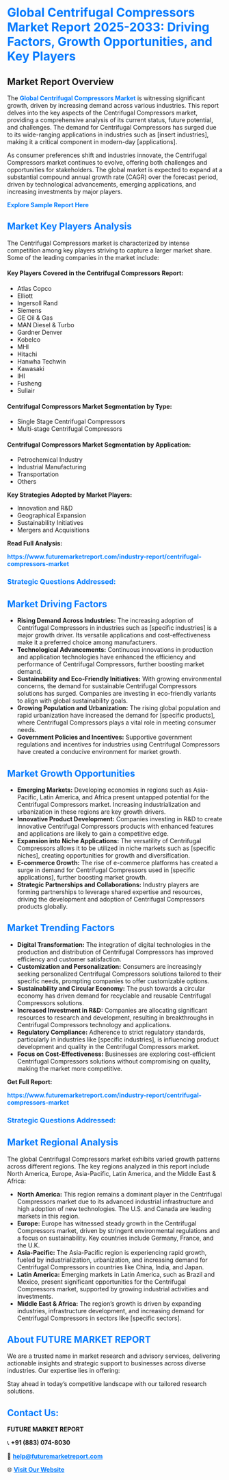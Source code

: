 <h1 style="color: #007BFF;">Global Centrifugal Compressors Market Report 2025-2033: Driving Factors, Growth Opportunities, and Key Players</h1>

<section id="overview">
<h2>Market Report Overview</h2>
<p>The <a href="https://www.futuremarketreport.com/industry-report/centrifugal-compressors-market" style="color: #007BFF; text-decoration: none;"><strong>Global Centrifugal Compressors Market</strong></a> is witnessing significant growth, driven by increasing demand across various industries. This report delves into the key aspects of the Centrifugal Compressors market, providing a comprehensive analysis of its current status, future potential, and challenges. The demand for Centrifugal Compressors has surged due to its wide-ranging applications in industries such as [insert industries], making it a critical component in modern-day [applications].</p>
<p>As consumer preferences shift and industries innovate, the Centrifugal Compressors market continues to evolve, offering both challenges and opportunities for stakeholders. The global market is expected to expand at a substantial compound annual growth rate (CAGR) over the forecast period, driven by technological advancements, emerging applications, and increasing investments by major players.</p>
</section>

<section id="overview">
<p><a href="https://www.futuremarketreport.com/request-sample/reportId=26296" style="color: #007BFF; text-decoration: none;"><strong>Explore Sample Report Here</strong></a></p>
</section>

<section id="key-players">
<h2 style="color: #007BFF;">Market Key Players Analysis</h2>
<p>The Centrifugal Compressors market is characterized by intense competition among key players striving to capture a larger market share. Some of the leading companies in the market include:</p>
<h4>Key Players Covered in the Centrifugal Compressors Report:</h4>
<ul><li>Atlas Copco</li><li>Elliott</li><li>Ingersoll Rand</li><li>Siemens</li><li>GE Oil &amp; Gas</li><li>MAN Diesel &amp; Turbo</li><li>Gardner Denver</li><li>Kobelco</li><li>MHI</li><li>Hitachi</li><li>Hanwha Techwin</li><li>Kawasaki</li><li>IHI</li><li>Fusheng</li><li>Sullair</li></ul>
<h4>Centrifugal Compressors Market Segmentation by Type:</h4>
<ul><li>Single Stage Centrifugal Compressors</li><li>Multi-stage Centrifugal Compressors</li></ul>

<h4>Centrifugal Compressors Market Segmentation by Application:</h4>
<ul><li>Petrochemical Industry</li><li>Industrial Manufacturing</li><li>Transportation</li><li>Others</li></ul>
<p><strong>Key Strategies Adopted by Market Players:</strong></p>
<ul>
<li>Innovation and R&D</li>
<li>Geographical Expansion</li>
<li>Sustainability Initiatives</li>
<li>Mergers and Acquisitions</li>
</ul>
</section>

<section>
<p><strong>Read Full Analysis: </strong></p><a href="https://www.futuremarketreport.com/industry-report/centrifugal-compressors-market" style="color: #007BFF; text-decoration: none;"><strong>https://www.futuremarketreport.com/industry-report/centrifugal-compressors-market</strong></a>
<h3 style="color: #007BFF;">Strategic Questions Addressed:</h3>
</section>

<section id="driving-factors">
<h2 style="color: #007BFF;">Market Driving Factors</h2>
<ul>
<li><strong>Rising Demand Across Industries:</strong> The increasing adoption of Centrifugal Compressors in industries such as [specific industries] is a major growth driver. Its versatile applications and cost-effectiveness make it a preferred choice among manufacturers.</li>
<li><strong>Technological Advancements:</strong> Continuous innovations in production and application technologies have enhanced the efficiency and performance of Centrifugal Compressors, further boosting market demand.</li>
<li><strong>Sustainability and Eco-Friendly Initiatives:</strong> With growing environmental concerns, the demand for sustainable Centrifugal Compressors solutions has surged. Companies are investing in eco-friendly variants to align with global sustainability goals.</li>
<li><strong>Growing Population and Urbanization:</strong> The rising global population and rapid urbanization have increased the demand for [specific products], where Centrifugal Compressors plays a vital role in meeting consumer needs.</li>
<li><strong>Government Policies and Incentives:</strong> Supportive government regulations and incentives for industries using Centrifugal Compressors have created a conducive environment for market growth.</li>
</ul>
</section>

<section id="growth-opportunities">
<h2 style="color: #007BFF;">Market Growth Opportunities</h2>
<ul>
<li><strong>Emerging Markets:</strong> Developing economies in regions such as Asia-Pacific, Latin America, and Africa present untapped potential for the Centrifugal Compressors market. Increasing industrialization and urbanization in these regions are key growth drivers.</li>
<li><strong>Innovative Product Development:</strong> Companies investing in R&D to create innovative Centrifugal Compressors products with enhanced features and applications are likely to gain a competitive edge.</li>
<li><strong>Expansion into Niche Applications:</strong> The versatility of Centrifugal Compressors allows it to be utilized in niche markets such as [specific niches], creating opportunities for growth and diversification.</li>
<li><strong>E-commerce Growth:</strong> The rise of e-commerce platforms has created a surge in demand for Centrifugal Compressors used in [specific applications], further boosting market growth.</li>
<li><strong>Strategic Partnerships and Collaborations:</strong> Industry players are forming partnerships to leverage shared expertise and resources, driving the development and adoption of Centrifugal Compressors products globally.</li>
</ul>
</section>

<section id="trending-factors">
<h2 style="color: #007BFF;">Market Trending Factors</h2>
<ul>
<li><strong>Digital Transformation:</strong> The integration of digital technologies in the production and distribution of Centrifugal Compressors has improved efficiency and customer satisfaction.</li>
<li><strong>Customization and Personalization:</strong> Consumers are increasingly seeking personalized Centrifugal Compressors solutions tailored to their specific needs, prompting companies to offer customizable options.</li>
<li><strong>Sustainability and Circular Economy:</strong> The push towards a circular economy has driven demand for recyclable and reusable Centrifugal Compressors solutions.</li>
<li><strong>Increased Investment in R&D:</strong> Companies are allocating significant resources to research and development, resulting in breakthroughs in Centrifugal Compressors technology and applications.</li>
<li><strong>Regulatory Compliance:</strong> Adherence to strict regulatory standards, particularly in industries like [specific industries], is influencing product development and quality in the Centrifugal Compressors market.</li>
<li><strong>Focus on Cost-Effectiveness:</strong> Businesses are exploring cost-efficient Centrifugal Compressors solutions without compromising on quality, making the market more competitive.</li>
</ul>
</section>

<section>
<p><strong>Get Full Report: </strong></p><a href="https://www.futuremarketreport.com/industry-report/centrifugal-compressors-market" style="color: #007BFF; text-decoration: none;"><strong>https://www.futuremarketreport.com/industry-report/centrifugal-compressors-market</strong></a>
<h3 style="color: #007BFF;">Strategic Questions Addressed:</h3>
</section>


<section id="regional-analysis">
<h2 style="color: #007BFF;">Market Regional Analysis</h2>
<p>The global Centrifugal Compressors market exhibits varied growth patterns across different regions. The key regions analyzed in this report include North America, Europe, Asia-Pacific, Latin America, and the Middle East & Africa:</p>
<ul>
<li><strong>North America:</strong> This region remains a dominant player in the Centrifugal Compressors market due to its advanced industrial infrastructure and high adoption of new technologies. The U.S. and Canada are leading markets in this region.</li>
<li><strong>Europe:</strong> Europe has witnessed steady growth in the Centrifugal Compressors market, driven by stringent environmental regulations and a focus on sustainability. Key countries include Germany, France, and the U.K.</li>
<li><strong>Asia-Pacific:</strong> The Asia-Pacific region is experiencing rapid growth, fueled by industrialization, urbanization, and increasing demand for Centrifugal Compressors in countries like China, India, and Japan.</li>
<li><strong>Latin America:</strong> Emerging markets in Latin America, such as Brazil and Mexico, present significant opportunities for the Centrifugal Compressors market, supported by growing industrial activities and investments.</li>
<li><strong>Middle East & Africa:</strong> The region’s growth is driven by expanding industries, infrastructure development, and increasing demand for Centrifugal Compressors in sectors like [specific sectors].</li>
</ul>
</section>

<footer>
<h2 style="color: #007BFF;">About FUTURE MARKET REPORT</h2>
<p>We are a trusted name in market research and advisory services, delivering actionable insights and strategic support to businesses across diverse industries. Our expertise lies in offering:</p>

<p>Stay ahead in today’s competitive landscape with our tailored research solutions.</p>

<h2 style="color: #007BFF;">Contact Us:</h2>
<p><strong>FUTURE MARKET REPORT</strong></p>
<p>📞 <strong>+91 (883) 074-8030</strong></p>
<p>📧 <strong><a href="mailto:help@futuremarketreport.com" style="color: #007BFF;">help@futuremarketreport.com</a></strong></p>
<p>🌐 <strong><a href="https://www.futuremarketreport.com/" style="color: #007BFF;">Visit Our Website</a></strong></p>
</footer>